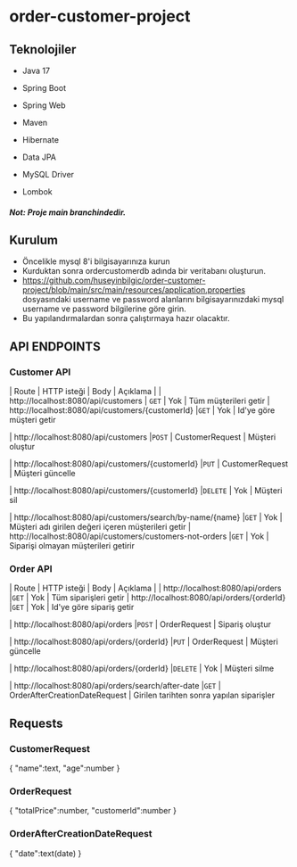 # order-customer-project

## Teknolojiler
* Java 17
* Spring Boot

* Spring Web
* Maven
* Hibernate
* Data JPA 
* MySQL Driver
* Lombok
##### Not: Proje main branchindedir.
## Kurulum
* Öncelikle mysql 8'i bilgisayarınıza kurun
* Kurduktan sonra ordercustomerdb adında bir veritabanı oluşturun.
* https://github.com/huseyinbilgic/order-customer-project/blob/main/src/main/resources/application.properties dosyasındaki username ve password alanlarını bilgisayarınızdaki mysql username ve password bilgilerine göre girin.
* Bu yapılandırmalardan sonra çalıştırmaya hazır olacaktır.

## API ENDPOINTS
### Customer API
| Route  | HTTP isteği | Body   | Açıklama   |
| http://localhost:8080/api/customers  | `GET`   |  Yok | Tüm müşterileri getir
| http://localhost:8080/api/customers/{customerId}  |`GET`   |  Yok | Id'ye göre müşteri getir

| http://localhost:8080/api/customers |`POST`   |  CustomerRequest | Müşteri oluştur 

| http://localhost:8080/api/customers/{customerId}  |`PUT`   |  CustomerRequest | Müşteri güncelle

| http://localhost:8080/api/customers/{customerId}  |`DELETE`   |  Yok | Müşteri sil

| http://localhost:8080/api/customers/search/by-name/{name}  |`GET`   |  Yok | Müşteri adı girilen değeri içeren müşterileri getir
| http://localhost:8080/api/customers/customers-not-orders  |`GET`   |  Yok | Siparişi olmayan müşterileri getirir


### Order API
| Route  | HTTP isteği | Body   | Açıklama   |
| http://localhost:8080/api/orders  |`GET`   |  Yok | Tüm siparişleri getir
| http://localhost:8080/api/orders/{orderId}  |`GET`   |  Yok | Id'ye göre sipariş getir

| http://localhost:8080/api/orders  |`POST`   |  OrderRequest | Sipariş oluştur

| http://localhost:8080/api/orders/{orderId}  |`PUT`   |  OrderRequest | Müşteri güncelle

| http://localhost:8080/api/orders/{orderId}  |`DELETE`   |  Yok | Müşteri silme

| http://localhost:8080/api/orders/search/after-date  |`GET`   |  OrderAfterCreationDateRequest | Girilen tarihten sonra yapılan siparişler


## Requests

### CustomerRequest 
{
    "name":text,
    "age":number
}
### OrderRequest 
{
    "totalPrice":number,
    "customerId":number
}

### OrderAfterCreationDateRequest
{
    "date":text(date)
}


